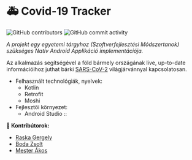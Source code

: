 # **:ambulance: Covid-19 Tracker**

![GitHub contributors](https://img.shields.io/github/contributors/GTDiablo/Covid-19-Tracker?color=green) ![GitHub commit activity](https://img.shields.io/github/commit-activity/w/GTDiablo/Covid-19-Tracker?color=green)

_A projekt egy egyetemi tárgyhoz (Szoftverfejlesztési Módszertanok) szükséges Natív Android Applikáció implementációja._

Az alkalmazás segítségével a föld bármely országának live, up-to-date információihoz juthat bárki  [SARS-CoV-2](https://hu.wikipedia.org/wiki/SARS-CoV-2) világjárvánnyal kapcsolatosan.
- Felhasznált technológiák, nyelvek:
  - Kotlin
  - Retrofit
  - Moshi
- Fejlesztői környezet:
  - Android Studio ::


**:handshake: Kontribútorok:**
- [Raska Gergely](www.github.com/wenjaze)
- [Boda Zsolt](www.github.com/GTDiablo)
- [Mester Ákos](www.github.com/mesterakos963)
